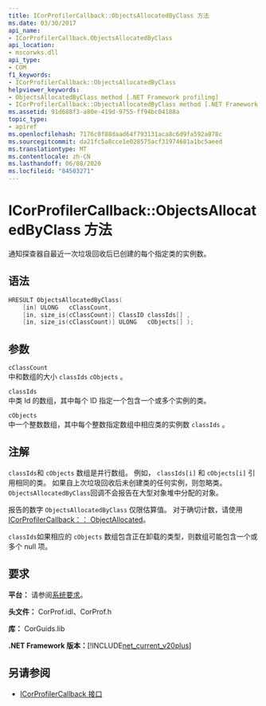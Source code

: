 ```yaml
---
title: ICorProfilerCallback::ObjectsAllocatedByClass 方法
ms.date: 03/30/2017
api_name:
- ICorProfilerCallback.ObjectsAllocatedByClass
api_location:
- mscorwks.dll
api_type:
- COM
f1_keywords:
- ICorProfilerCallback::ObjectsAllocatedByClass
helpviewer_keywords:
- ObjectsAllocatedByClass method [.NET Framework profiling]
- ICorProfilerCallback::ObjectsAllocatedByClass method [.NET Framework profiling]
ms.assetid: 91d688f3-a80e-419d-9755-ff94bc04188a
topic_type:
- apiref
ms.openlocfilehash: 7176c0f88daad64f793131aca8c6d9fa592a878c
ms.sourcegitcommit: da21fc5a8cce1e028575acf31974681a1bc5aeed
ms.translationtype: MT
ms.contentlocale: zh-CN
ms.lasthandoff: 06/08/2020
ms.locfileid: "84503271"
---
```

# <a name="icorprofilercallbackobjectsallocatedbyclass-method"></a>ICorProfilerCallback::ObjectsAllocatedByClass 方法
通知探查器自最近一次垃圾回收后已创建的每个指定类的实例数。  
  
## <a name="syntax"></a>语法  
  
```cpp  
HRESULT ObjectsAllocatedByClass(  
    [in] ULONG   cClassCount,  
    [in, size_is(cClassCount)] ClassID classIds[] ,  
    [in, size_is(cClassCount)] ULONG   cObjects[] );  
```  
  
## <a name="parameters"></a>参数  
 `cClassCount`  
 中和数组的大小 `classIds` `cObjects` 。  
  
 `classIds`  
 中类 Id 的数组，其中每个 ID 指定一个包含一个或多个实例的类。  
  
 `cObjects`  
 中一个整数数组，其中每个整数指定数组中相应类的实例数 `classIds` 。  
  
## <a name="remarks"></a>注解  
 `classIds`和 `cObjects` 数组是并行数组。 例如， `classIds[i]` 和 `cObjects[i]` 引用相同的类。 如果自上次垃圾回收后未创建类的任何实例，则忽略类。 `ObjectsAllocatedByClass`回调不会报告在大型对象堆中分配的对象。  
  
 报告的数字 `ObjectsAllocatedByClass` 仅限估算值。 对于确切计数，请使用[ICorProfilerCallback：： ObjectAllocated](icorprofilercallback-objectallocated-method.md)。  
  
 `classIds`如果相应的 `cObjects` 数组包含正在卸载的类型，则数组可能包含一个或多个 null 项。  
  
## <a name="requirements"></a>要求  
 **平台：** 请参阅[系统要求](../../get-started/system-requirements.md)。  
  
 **头文件：** CorProf.idl、CorProf.h  
  
 **库：** CorGuids.lib  
  
 **.NET Framework 版本：**[!INCLUDE[net_current_v20plus](../../../../includes/net-current-v20plus-md.md)]  
  
## <a name="see-also"></a>另请参阅

- [ICorProfilerCallback 接口](icorprofilercallback-interface.md)
